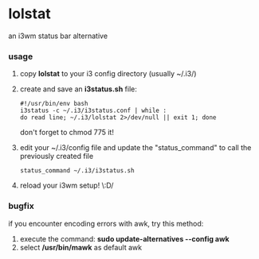# lolstat
an i3wm status bar alternative

### usage

1.  copy **lolstat** to your i3 config directory (usually ~/.i3/)

2.  create and save an **i3status.sh** file:

        #!/usr/bin/env bash
        i3status -c ~/.i3/i3status.conf | while :
        do read line; ~/.i3/lolstat 2>/dev/null || exit 1; done

    don't forget to chmod 775 it!

3.  edit your ~/.i3/config file and update the "status_command" to call the previously created file

        status_command ~/.i3/i3status.sh

4.  reload your i3wm setup! \\:D/

### bugfix

if you encounter encoding errors with awk, try this method:
        
1. execute the command: **sudo update-alternatives --config awk**
2. select **/usr/bin/mawk** as default awk
